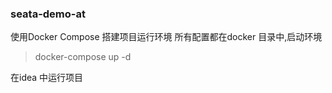 ### seata-demo-at

使用Docker Compose 搭建项目运行环境
所有配置都在docker 目录中,启动环境
> docker-compose up -d

在idea 中运行项目